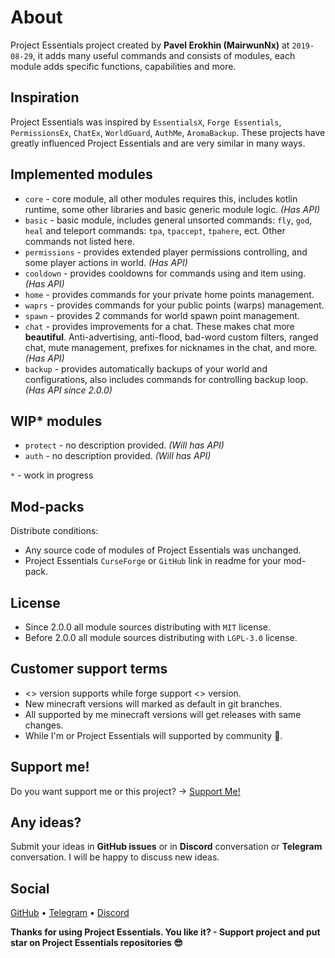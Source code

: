 # About

Project Essentials project created by **Pavel Erokhin (MairwunNx)** at `2019-08-29`, it adds many useful commands and consists of modules, each module adds specific functions, capabilities and more.

## Inspiration

Project Essentials was inspired by `EssentialsX`, `Forge Essentials`, `PermissionsEx`, `ChatEx`, `WorldGuard`, `AuthMe`, `AromaBackup`. These projects have greatly influenced Project Essentials and are very similar in many ways.

## Implemented modules

- `core` - core module, all other modules requires this, includes kotlin runtime, some other libraries and basic generic module logic. *(Has API)*
- `basic` - basic module, includes general unsorted commands: `fly`, `god`, `heal` and teleport commands: `tpa`, `tpaccept`, `tpahere`, ect. Other commands not listed here.
- `permissions` - provides extended player permissions controlling, and some player actions in world. *(Has API)*
- `cooldown` - provides cooldowns for commands using and item using. *(Has API)*
- `home` - provides commands for your private home points management.
- `waprs` - provides commands for your public points (warps) management.
- `spawn` - provides 2 commands for world spawn point management.
- `chat` - provides improvements for a chat. These makes chat more **beautiful**. Anti-advertising, anti-flood, bad-word custom filters, ranged chat, mute management, prefixes for nicknames in the chat, and more. *(Has API)*
- `backup` - provides automatically backups of your world and configurations, also includes commands for controlling backup loop. *(Has API since 2.0.0)*

## WIP* modules
- `protect` - no description provided. *(Will has API)*
- `auth` - no description provided. *(Will has API)*

`*` - work in progress

## Mod-packs

Distribute conditions:
- Any source code of modules of Project Essentials was unchanged.
- Project Essentials `CurseForge` or `GitHub` link in readme for your mod-pack.

## License

- Since 2.0.0 all module sources distributing with `MIT` license.
- Before 2.0.0 all module sources distributing with `LGPL-3.0` license.

## Customer support terms

- <> version supports while forge support <> version.
- New minecraft versions will marked as default in git branches.
- All supported by me minecraft versions will get releases with same changes.
- While I'm or Project Essentials will supported by community 💖.

## Support me!

Do you want support me or this project? -> [Support Me!](https://gist.github.com/MairwunNx/fda95062618db6880ef8ee06e1bba54f)

## Any ideas?

Submit your ideas in **GitHub issues** or in **Discord** conversation or **Telegram** conversation. I will be happy to discuss new ideas.

## Social

[GitHub](https://github.com/ProjectEssentials) • [Telegram](https://t.me/minecraftforge) • [Discord](https://discord.gg/VU9XZAt)

**Thanks for using Project Essentials. You like it? - Support project and put star on Project Essentials repositories 😎**
